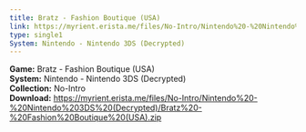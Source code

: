 ```yaml
---
title: Bratz - Fashion Boutique (USA)
link: https://myrient.erista.me/files/No-Intro/Nintendo%20-%20Nintendo%203DS%20(Decrypted)/Bratz%20-%20Fashion%20Boutique%20(USA).zip
type: single1
System: Nintendo - Nintendo 3DS (Decrypted)
---
```

<b>Game:</b> Bratz - Fashion Boutique (USA)<br>
<b>System:</b> Nintendo - Nintendo 3DS (Decrypted)<br>
<b>Collection:</b> No-Intro<br>
<b>Download:</b> https://myrient.erista.me/files/No-Intro/Nintendo%20-%20Nintendo%203DS%20(Decrypted)/Bratz%20-%20Fashion%20Boutique%20(USA).zip